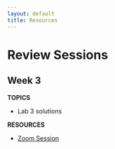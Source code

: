 ```yaml
---
layout: default
title: Resources
---
```



# Review Sessions

## Week 3

**TOPICS**

* Lab 3 solutions 

**RESOURCES**

* [Zoom Session](https://asu.zoom.us/rec/play/uZIpJO35-Dk3H4bE4QSDBaVxW9TvfK2sh3AY_fMJzkq3BXcFYFSkYuYTaus6McT8jmrHdvKuG9t7ct3h)

